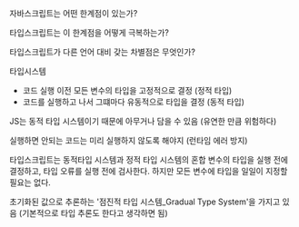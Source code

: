 자바스크립트는 어떤 한계점이 있는가?

타입스크립트는 이 한계점을 어떻게 극복하는가?

타입스크립트가 다른 언어 대비 갖는 차별점은 무엇인가?

타입시스템

- 코드 실행 이전 모든 변수의 타입을 고정적으로 결정 (정적 타입)
- 코드를 실행하고 나서 그떄마다 유동적으로 타입을 결정 (동적 타입)

JS는 동적 타입 시스템이기 때문에 아무거나 담을 수 있음 (유연한 만큼 위험하다)

실행하면 안되는 코드는 미리 실행하지 않도록 해야지 (런타임 에러 방지)

타입스크립트는
동적타입 시스템과 정적 타입 시스템의 혼합
변수의 타입을 실행 전에 결정하고, 타입 오류를 실행 전에 검사한다. 
하지만 모든 변수에 타입을 일일이 지정할 필요는 없다. 

초기화된 값으로 추론하는 '점진적 타입 시스템_Gradual Type System'을 가지고 있음 (기본적으로 타입 추론도 한다고 생각하면 됨)


